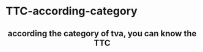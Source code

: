 # TTC-according-category
<h2 align="center">according the category of tva, you can know the TTC</h2>
